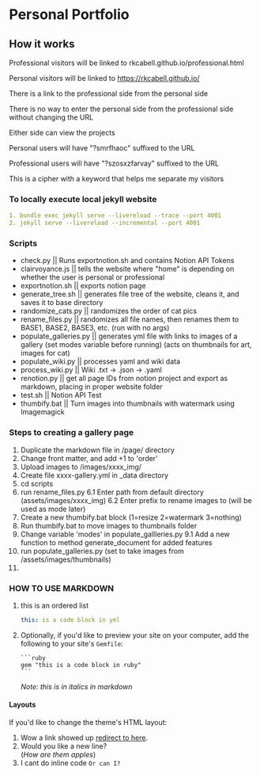 # Personal Portfolio

## How it works

Professional visitors will be linked to rkcabell.github.io/professional.html

Personal visitors will be linked to https://rkcabell.github.io/

There is a link to the professional side from the personal side

There is no way to enter the personal side from the professional side without changing the URL

Either side can view the projects

Personal users will have "?smrfhaoc" suffixed to the URL

Professional users will have "?szosxzfarvay" suffixed to the URL

This is a cipher with a keyword that helps me separate my visitors

### To locally execute local jekyll website

```yml
1. bundle exec jekyll serve --livereload --trace --port 4001
2. jekyll serve --livereload --incremental --port 4001
```

### Scripts

- check.py || Runs exportnotion.sh and contains Notion API Tokens
- clairvoyance.js || tells the website where "home" is depending on whether the user is personal or professional
- exportnotion.sh || exports notion page
- generate_tree.sh || generates file tree of the website, cleans it, and saves it to base directory
- randomize_cats.py || randomizes the order of cat pics
- rename_files.py || randomizes all file names, then renames them to BASE1, BASE2, BASE3, etc. (run with no args)
- populate_galleries.py || generates yml file with links to images of a gallery (set modes variable before running) (acts on thumbnails for art, images for cat)
- populate_wiki.py || processes yaml and wiki data
- process_wiki.py || Wiki .txt -> .json -> .yaml
- renotion.py || get all page IDs from notion project and export as markdown, placing in proper website folder
- test.sh || Notion API Test
- thumbify.bat || Turn images into thumbnails with watermark using Imagemagick

### Steps to creating a gallery page

1. Duplicate the markdown file in /page/ directory
2. Change front matter, and add +1 to 'order'
3. Upload images to /images/xxxx_img/
4. Create file xxxx-gallery.yml in \_data directory
5. cd scripts
6. run rename_files.py
   6.1 Enter path from default directory (assets/images/xxxx_img)
   6.2 Enter prefix to rename images to (will be used as mode later)
7. Create a new thumbify.bat block (1=resize 2=watermark 3=nothing)
8. Run thumbify.bat to move images to thumbnails folder
9. Change variable 'modes' in populate_gallleries.py
   9.1 Add a new function to method generate_document for added features
10. run populate_galleries.py (set to take images from /assets/images/thumbnails)
11.

### HOW TO USE MARKDOWN

1.  this is an ordered list

    ```yml
    this: is a code block in yml
    ```

2.  Optionally, if you'd like to preview your site on your computer, add the following to your site's `Gemfile`:

        ```ruby
        gem "this is a code block in ruby"
        ```

    _Note: this is in italics in markdown_

#### Layouts

If you'd like to change the theme's HTML layout:

1. Wow a link showed up [redirect to here](https://github.com/rkcabell/rkcabell.github.io).
2. Would you like a new line? <br />(_How are them apples_)
3. I cant do inline code `Or can I?`
